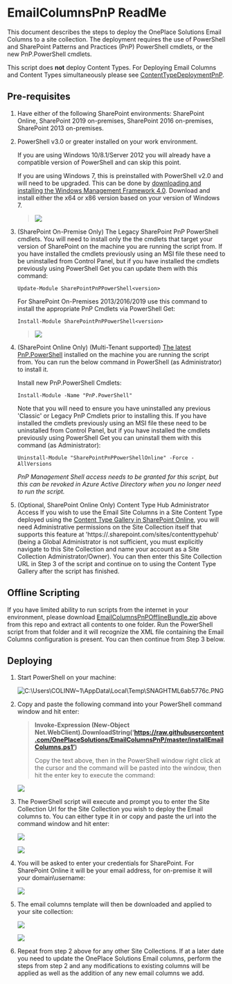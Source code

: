 # EmailColumnsPnP ReadMe

This document describes the steps to deploy the OnePlace Solutions Email Columns
to a site collection. The deployment requires the use of PowerShell and
SharePoint Patterns and Practices (PnP) PowerShell cmdlets, or the new PnP.PowerShell cmdlets.

This script does **not** deploy Content Types. For Deploying Email Columns and Content Types simultaneously please see [ContentTypeDeploymentPnP](https://github.com/OnePlaceSolutions/ContentTypeDeploymentPnP).

## Pre-requisites

1.  Have either of the following SharePoint environments: SharePoint Online, SharePoint 2019 on-premises, SharePoint 2016 on-premises, SharePoint 2013 on-premises.

2.  PowerShell v3.0 or greater installed on your work environment. 

    If you are using Windows 10/8.1/Server 2012 you will already have a compatible version of PowerShell and can skip this point.
    
    If you are using Windows 7, this is preinstalled with PowerShell v2.0 and will need to be  upgraded. This can be done by [downloading and installing the Windows Management Framework 4.0](https://www.microsoft.com/en-au/download/details.aspx?id=40855). Download and install either the x64 or x86 version based on your version of Windows 7.

    > ![](./README-Images/image1.png)

3.  (SharePoint On-Premise Only) The Legacy SharePoint PnP PowerShell cmdlets. 
    You will need to install only the the cmdlets that target your version of SharePoint on the machine you are running the script from. If you have installed the cmdlets previously using an MSI file these need to be uninstalled from Control Panel, but if you have installed the cmdlets previously using PowerShell Get you can update them with this command:
    ```
    Update-Module SharePointPnPPowerShell<version>
    ```
    
    For SharePoint On-Premises 2013/2016/2019 use this command to install the appropriate PnP Cmdlets via PowerShell Get:
    ```
    Install-Module SharePointPnPPowerShell<version>
    ```
    > ![](./README-Images/installPnPClassic.png)

4.  (SharePoint Online Only) (Multi-Tenant supported) [The latest PnP.PowerShell](https://pnp.github.io/powershell/articles/installation.html) installed on the machine you are running the script from. You can run the below command in PowerShell (as Administrator) to install it. 

    Install new PnP.PowerShell Cmdlets:
    ```
    Install-Module -Name "PnP.PowerShell"
    ```
    Note that you will need to ensure you have uninstalled any previous 'Classic' or Legacy PnP Cmdlets prior to installing this. If you have installed the cmdlets previously using an MSI file these need to be uninstalled from Control Panel, but if you have installed the cmdlets previously using PowerShell Get you can uninstall them with this command (as Administrator):

    ```
    Uninstall-Module "SharePointPnPPowerShellOnline" -Force -AllVersions
    ```
    
    *PnP Management Shell access needs to be granted for this script, but this can be revoked in Azure Active Directory when you no longer need to run the script.*

5.  (Optional, SharePoint Online Only) Content Type Hub Administrator Access
    If you wish to use the Email Site Columns in a Site Content Type deployed using the [Content Type Gallery in SharePoint Online](https://docs.microsoft.com/en-us/sharepoint/create-customize-content-type), you will need Administrative permissions on the Site Collection itself that supports this feature at 'https://<yourTenant>.sharepoint.com/sites/contenttypehub' (being a Global Administrator is not sufficient, you must explicitly navigate to this Site Collection and name your account as a Site Collection Administrator/Owner). You can then enter this Site Collection URL in Step 3 of the script and continue on to using the Content Type Gallery after the script has finished.

## Offline Scripting

If you have limited ability to run scripts from the internet in your environment, please download  [EmailColumnsPnPOfflineBundle.zip](https://github.com/OnePlaceSolutions/EmailColumnsPnP/raw/master/EmailColumnsPnPOfflineBundle.zip) above from this repo and extract all contents to one folder. Run the PowerShell script from that folder and it will recognize the XML file containing the Email Columns configuration is present. You can then continue from Step 3 below.

## Deploying


1.  Start PowerShell on your machine:

    ![C:\\Users\\COLINW\~1\\AppData\\Local\\Temp\\SNAGHTML6ab5776c.PNG](./README-Images/image4.png)

2.  Copy and paste the following command into your PowerShell command
    window and hit enter:

    > **Invoke-Expression (New-Object
    > Net.WebClient).DownloadString(‘https://raw.githubusercontent.com/OnePlaceSolutions/EmailColumnsPnP/master/installEmailColumns.ps1’)**
    >
    > Copy the text above, then in the PowerShell window right click at the
    > cursor and the command will be pasted into the window, then hit the
    > enter key to execute the command:

    ![](./README-Images/image5.png)

3.  The PowerShell script will execute and prompt you to enter the Site
    Collection Url for the Site Collection you wish to deploy the Email
    columns to. You can either type it in or copy and paste the url into
    the command window and hit enter:

    ![](./README-Images/image6.png)

    ![](./README-Images/image7.png)

4.  You will be asked to enter your credentials for SharePoint. For
    SharePoint Online it will be your email address, for on-premise it
    will your domain\\username:

    ![](./README-Images/image8.png)

5.  The email columns template will then be downloaded and applied to
    your site collection:

    ![](./README-Images/image9.png)

    ![](./README-Images/image10.png)

6.  Repeat from step 2 above for any other Site Collections. If at a
    later date you need to update the OnePlace Solutions Email columns,
    perform the steps from step 2 and any modifications to existing
    columns will be applied as well as the addition of any new email
    columns we add.


